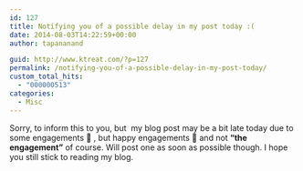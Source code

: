```yaml
---
id: 127
title: Notifying you of a possible delay in my post today :(
date: 2014-08-03T14:22:59+00:00
author: tapananand

guid: http://www.ktreat.com/?p=127
permalink: /notifying-you-of-a-possible-delay-in-my-post-today/
custom_total_hits:
  - "000000513"
categories:
  - Misc
---
```

Sorry, to inform this to you, but  my blog post may be a bit late today due to some engagements 🙁 , but happy engagements 🙂 and not **&#8220;the engagement&#8221;** of course. Will post one as soon as possible though. I hope you still stick to reading my blog.
